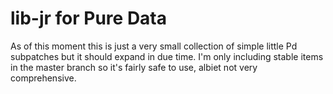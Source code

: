 # lib-jr for Pure Data

As of this moment this is just a very small collection of simple little Pd subpatches but it should expand in due time. I'm only including stable items in the master branch so it's fairly safe to use, albiet not very comprehensive. 